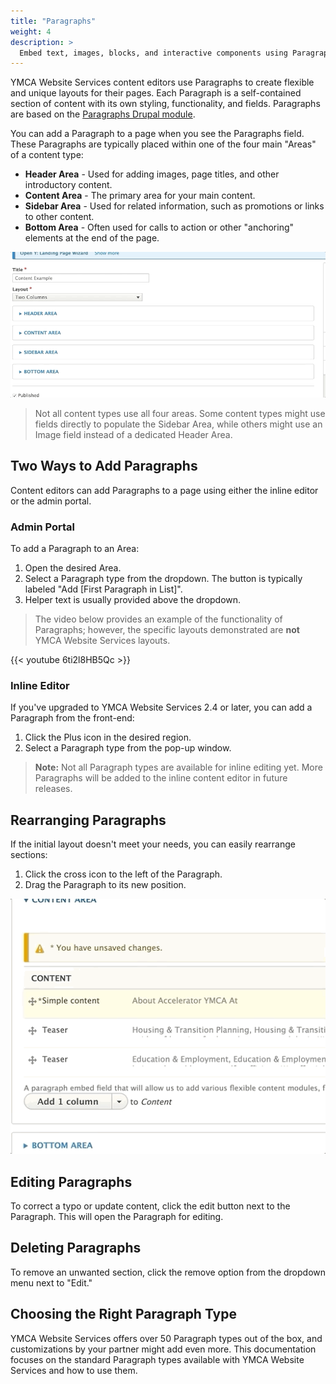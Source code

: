 ```yaml
---
title: "Paragraphs"
weight: 4
description: >
  Embed text, images, blocks, and interactive components using Paragraphs, the layout-building component of YMCA Website Services.
---
```


YMCA Website Services content editors use Paragraphs to create flexible and unique layouts for their pages. Each Paragraph is a self-contained section of content with its own styling, functionality, and fields. Paragraphs are based on the [Paragraphs Drupal module](https://www.drupal.org/project/paragraphs).

You can add a Paragraph to a page when you see the Paragraphs field. These Paragraphs are typically placed within one of the four main "Areas" of a content type:

*   **Header Area** - Used for adding images, page titles, and other introductory content.
*   **Content Area** - The primary area for your main content.
*   **Sidebar Area** - Used for related information, such as promotions or links to other content.
*   **Bottom Area** - Often used for calls to action or other "anchoring" elements at the end of the page.

![Choose a paragraph by selecting an area and picking an option from the dropdown.](paragraphs--select.gif)

> Not all content types use all four areas. Some content types might use fields directly to populate the Sidebar Area, while others might use an Image field instead of a dedicated Header Area.

## Two Ways to Add Paragraphs

Content editors can add Paragraphs to a page using either the inline editor or the admin portal.

### Admin Portal

To add a Paragraph to an Area:

1.  Open the desired Area.
2.  Select a Paragraph type from the dropdown. The button is typically labeled "Add [First Paragraph in List]".
3.  Helper text is usually provided above the dropdown.

> The video below provides an example of the functionality of Paragraphs; however, the specific layouts demonstrated are **not** YMCA Website Services layouts.

{{< youtube 6ti2l8HB5Qc >}}

### Inline Editor

If you've upgraded to YMCA Website Services 2.4 or later, you can add a Paragraph from the front-end:

1.  Click the Plus icon in the desired region.
2.  Select a Paragraph type from the pop-up window.

> **Note:** Not all Paragraph types are available for inline editing yet. More Paragraphs will be added to the inline content editor in future releases.

## Rearranging Paragraphs

If the initial layout doesn't meet your needs, you can easily rearrange sections:

1.  Click the cross icon to the left of the Paragraph.
2.  Drag the Paragraph to its new position.

![Just drag your paragraphs to rearrange them](paragraphs--reorder.gif)

## Editing Paragraphs

To correct a typo or update content, click the edit button next to the Paragraph. This will open the Paragraph for editing.

## Deleting Paragraphs

To remove an unwanted section, click the remove option from the dropdown menu next to "Edit."

## Choosing the Right Paragraph Type

YMCA Website Services offers over 50 Paragraph types out of the box, and customizations by your partner might add even more. This documentation focuses on the standard Paragraph types available with YMCA Website Services and how to use them.
